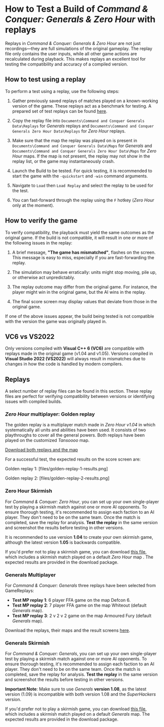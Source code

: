 # How to Test a Build of _Command & Conquer: Generals & Zero Hour_ with replays

Replays in _Command & Conquer: Generals & Zero Hour_ are not just recordings—they are full simulations of the original
gameplay. The replay file only contains the user inputs, while all other game actions are recalculated during playback.
This makes replays an excellent tool for testing the compatibility and accuracy of a compiled version.

## How to test using a replay

To perform a test using a replay, use the following steps:

1. Gather previously saved replays of matches played on a known-working version of the game. These replays act as a
benchmark for testing. A prepared set of test replays can be found [here](#how-to-verify-the-game).

2. Copy the replay file into `Documents\Command and Conquer Generals Data\Replays` for _Generals_ replays
and `Documents\Command and Conquer Generals Zero Hour Data\Replays` for _Zero Hour_ replays.

3. Make sure that the map the replay was played on is present in `Documents\Command and Conquer Generals Data\Maps`
for _Generals_ and `Documents\Command and Conquer Generals Zero Hour Data\Maps` for _Zero Hour_ maps. If the map
is not present, the replay may not show in the replay list, or the game may instantaneously crash.

4. Launch the Build to be tested. For quick testing, it is recommended to start the game with the `-quickstart` and `-win`
command arguments.

5. Navigate to `Load` then `Load Replay` and select the replay to be used for the test.

6. You can fast-forward through the replay using the `F` hotkey (_Zero Hour_ only at the moment).

## How to verify the game

To verify compatibility, the playback must yield the same outcomes as the original game. If the build is not compatible,
it will result in one or more of the following issues in the replay:

1. A brief message, **"The game has mismatched"**, flashes on the screen. This message is easy to miss, especially
if you are fast-forwarding the replay.

2. The simulation may behave erratically: units might stop moving, pile up, or otherwise act unpredictably.

3. The replay outcome may differ from the original game. For instance, the player might win in the original game,
but the AI wins in the replay.

4. The final score screen may display values that deviate from those in the original game.

If one of the above issues appear, the build being tested is not compatible with the version the game was
originally played in.

## VC6 vs VS2022

Only versions compiled with **Visual C++ 6 (VC6)** are compatible with replays made in the original game
(v1.04 and v1.05). Versions compiled in **Visual Studio 2022 (VS2022)** will always result in mismatches due to
changes in how the code is handled by modern compilers.

## Replays

A select number of replay files can be found in this section. These replay files are perfect for verifying
compatibility between versions or identifying issues with compiled builds.

### _Zero Hour_ multiplayer: Golden replay

The golden replay is a multiplayer match made in _Zero Hour v1.04_ in which systematically all units and
abilities have been used. It consists of two playthroughs to cover all the general powers. Both replays have
been played on the customized _Tansoooo_ map.

[Download both replays and the map](files/Golden-replays.zip)

For a successful test, the expected results on the score screen are:

Golden replay 1:
[files/golden-replay-1-results.png]

Golden replay 2:
[files/golden-replay-2-results.png]

### Zero Hour Skirmish

For _Command & Conquer: Zero Hour_, you can set up your own single-player test by playing a skirmish match against
one or more AI opponents. To ensure thorough testing, it's recommended to assign each faction to an AI player.
They don't need to be on the same team. Once the match is completed, save the replay for analysis.
**Test the replay** in the same version and screenshot the results before testing in other versions.

It is recommended to use version **1.04** to create your own skirmish game,
although the latest version **1.05** is backwards compatible.

If you'd prefer not to play a skirmish game, you can download [this file](files/Zerohour-skirmish.zip),
which includes a skirmish match played on a default _Zero Hour_ map .
The expected results are provided in the download package.

### Generals Multiplayer

For _Command & Conquer: Generals_ three replays have been selected from GameReplays:

- **Test MP replay 1**: 6 player FFA game on the map Defcon 6.
- **Test MP replay 2**: 7 player FFA game on the map Whiteout (default _Generals_ map).
- **Test MP replay 3**: 2 v 2 v 2 game on the map Armoured Fury (default  _Generals_ map).

Download the replays, their maps and the result screens [here](Generals-mp-replays.zip).

### Generals Skirmish

For _Command & Conquer: Generals_, you can set up your own single-player test by playing a skirmish match against
one or more AI opponents. To ensure thorough testing, it's recommended to assign each faction to an AI player.
They don't need to be on the same team. Once the match is completed, save the replay for analysis.
**Test the replay** in the same version and screenshot the results before testing in other versions.

**Important Note**: Make sure to use _Generals_ **version 1.08**, as the latest version (1.09) is incompatible
with both version 1.08 and the _SuperHackers_ version.

If you'd prefer not to play a skirmish game, you can download [this file](files/Generals-skirmish.zip),
which includes a skirmish match played on a default _Generals_ map.
The expected results are provided in the download package.
